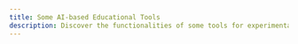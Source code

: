 ```yaml
---
title: Some AI-based Educational Tools
description: Discover the functionalities of some tools for experimentation
---
```

